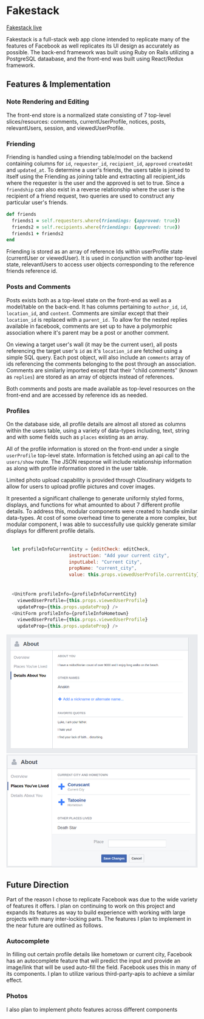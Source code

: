 # Fakestack

[Fakestack live][heroku]

[heroku]: http://www.fakestack.us/

Fakestack is a full-stack web app clone intended to replicate many of the features of Facebook as well replicates its UI design as accurately as possible. The back-end framework was built using Ruby on Rails utilizing a PostgreSQL dataabase, and the front-end was built using React/Redux framework.

## Features & Implementation  

### Note Rendering and Editing

  The front-end store is a normalized state consisting of 7 top-level slices/resources: comments, currentUserProfile, notices, posts, relevantUsers, session, and viewedUserProfile.

### Friending

  Friending is handled using a friending table/model on the backend containing columns for `id`, `requester_id`, `recipient_id`, `approved` `createdAt` and `updated_at`. To determine a user's friends, the users table is joined to itself using the Friending as joining table and extracting all recipient_ids where the requester is the user and the approved is set to true. Since a `friendship` can also exist in a reverse relationship where the user is the recipient of a friend request, two queries are used to construct any particular user's friends.

  ```ruby
  def friends
    friends1 = self.requesters.where(friendings: {approved: true})
    friends2 = self.recipients.where(friendings: {approved: true})
    friends1 + friends2
  end
  ```

  Friending is stored as an array of reference Ids within userProfile state (currentUser or viewedUser). It is used in conjunction with another top-level state, relevantUsers to access user objects corresponding to the reference friends reference id.

### Posts and Comments

  Posts exists both as a top-level state on the front-end as well as a model/table on the back-end. It has columns pertaining to `author_id`, `id`, `location_id`, and `content`. Comments are similar except that their `location_id` is replaced with a `parent_id.` To allow for the nested replies available in facebook, comments are set up to have a polymorphic association where it's parent may be a post or another comment.

  On viewing a target user's wall (it may be the current user), all posts referencing the target user's `id` as it's `location_id` are fetched using a simple SQL query. Each post object, will also include an `comments` array of ids referencing the comments belonging to the post through an association. Comments are similarly imported except that their "child comments" (known as `replies`) are stored as an array of objects instead of references.

  Both comments and posts are made available as top-level resources on the front-end and are accessed by reference ids as needed.

### Profiles

  On the database side, all profile details are almost all stored as columns within the users table, using a variety of data-types including, text, string and with some fields such as `places` existing as an array.

  All of the profile information is stored on the front-end under a single `userProfile` top-level state. Information is fetched using an api call to the `users/show` route. The JSON response will include relationship information as along with profile information stored in the user table.

  Limited photo upload capability is provided through Cloudinary widgets to allow for users to upload profile pictures and cover images.

  It presented a significant challenge to generate uniformly styled forms, displays, and functions for what amounted to about 7 different profile details. To address this, modular components were created to handle similar data-types. At cost of some overhead time to generate a more complex, but modular component, I was able to successfully use quickly generate similar displays for different profile details.

```Javascript

  let profileInfoCurrentCity = {editCheck: editCheck,
                       instruction: "Add your current city",
                       inputLabel: "Current City",
                       propName: "current_city",
                       value: this.props.viewedUserProfile.currentCity}


  <UnitForm profileInfo={profileInfoCurrentCity}
    viewedUserProfile={this.props.viewedUserProfile}
    updateProp={this.props.updateProp} />
  <UnitForm profileInfo={profileInfoHometown}
    viewedUserProfile={this.props.viewedUserProfile}
    updateProp={this.props.updateProp} />
  ```


![image of profileDetail](docs/images/Profile-Details-Modular-Form.png)
![image of profileDetail2](docs/images/Profile-Details-Modular-Form2.png)


## Future Direction

Part of the reason I chose to replicate Facebook was due to the wide variety of features it offers. I plan on continuing to work on this project and expands its features as way to build experience with working with large projects with many inter-locking parts. The features I plan to implement in the near future are outlined as follows.

### Autocomplete

In filling out certain profile details like hometown or current city, Facebook has an autocomplete feature that will predict the input and provide an image/link that will be used auto-fill the field. Facebook uses this in many of its components. I plan to utilize various third-party-apis to achieve a similar effect.

### Photos

I also plan to implement photo features across different components
